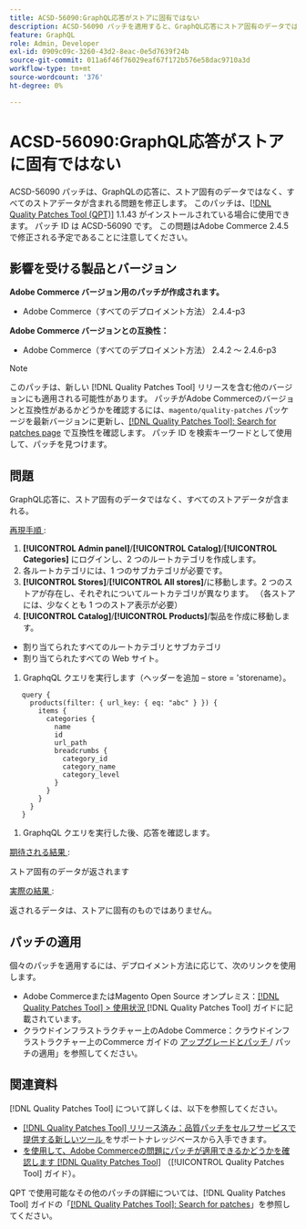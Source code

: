 ```yaml
---
title: ACSD-56090:GraphQL応答がストアに固有ではない
description: ACSD-56090 パッチを適用すると、GraphQL応答にストア固有のデータではなく、すべてのストアデータが含まれるAdobe Commerceの問題が修正されます。
feature: GraphQL
role: Admin, Developer
exl-id: 0909c09c-3260-43d2-8eac-0e5d7639f24b
source-git-commit: 011a6f46f76029eaf67f172b576e58dac9710a3d
workflow-type: tm+mt
source-wordcount: '376'
ht-degree: 0%

---
```


# ACSD-56090:GraphQL応答がストアに固有ではない

ACSD-56090 パッチは、GraphQLの応答に、ストア固有のデータではなく、すべてのストアデータが含まれる問題を修正します。 このパッチは、[[!DNL Quality Patches Tool (QPT)]](https://experienceleague.adobe.com/en/docs/commerce-operations/tools/quality-patches-tool/quality-patches-tool-to-self-serve-quality-patches) 1.1.43 がインストールされている場合に使用できます。 パッチ ID は ACSD-56090 です。 この問題はAdobe Commerce 2.4.5 で修正される予定であることに注意してください。

## 影響を受ける製品とバージョン

**Adobe Commerce バージョン用のパッチが作成されます。**

* Adobe Commerce（すべてのデプロイメント方法） 2.4.4-p3

**Adobe Commerce バージョンとの互換性：**

* Adobe Commerce（すべてのデプロイメント方法） 2.4.2 ～ 2.4.6-p3

>[!NOTE]
>
>このパッチは、新しい [!DNL Quality Patches Tool] リリースを含む他のバージョンにも適用される可能性があります。 パッチがAdobe Commerceのバージョンと互換性があるかどうかを確認するには、`magento/quality-patches` パッケージを最新バージョンに更新し、[[!DNL Quality Patches Tool]: Search for patches page](https://experienceleague.adobe.com/tools/commerce-quality-patches/index.html) で互換性を確認します。 パッチ ID を検索キーワードとして使用して、パッチを見つけます。

## 問題

GraphQL応答に、ストア固有のデータではなく、すべてのストアデータが含まれる。

<u> 再現手順 </u>:

1. **[!UICONTROL Admin panel]**/**[!UICONTROL Catalog]**/**[!UICONTROL Categories]** にログインし、2 つのルートカテゴリを作成します。
1. 各ルートカテゴリには、1 つのサブカテゴリが必要です。
1. **[!UICONTROL Stores]**/**[!UICONTROL All stores]**/に移動します。2 つのストアが存在し、それぞれについてルートカテゴリが異なります。 （各ストアには、少なくとも 1 つのストア表示が必要）
1. **[!UICONTROL Catalog]**/**[!UICONTROL Products]**/製品を作成に移動します。

* 割り当てられたすべてのルートカテゴリとサブカテゴリ
* 割り当てられたすべての Web サイト。

1. GraphqQL クエリを実行します（ヘッダーを追加 – store = &#39;storename）。

```
   query {
     products(filter: { url_key: { eq: "abc" } }) {
       items {
         categories {
           name
           id
           url_path
           breadcrumbs {
             category_id
             category_name
             category_level
           }
         }
       }
     }
   }
```

1. GraphqQL クエリを実行した後、応答を確認します。

<u> 期待される結果 </u>:

ストア固有のデータが返されます

<u> 実際の結果 </u>:

返されるデータは、ストアに固有のものではありません。

## パッチの適用

個々のパッチを適用するには、デプロイメント方法に応じて、次のリンクを使用します。

* Adobe CommerceまたはMagento Open Source オンプレミス：[[!DNL Quality Patches Tool] > 使用状況 ](/help/tools/quality-patches-tool/usage.md) [!DNL Quality Patches Tool] ガイドに記載されています。
* クラウドインフラストラクチャー上のAdobe Commerce：クラウドインフラストラクチャー上のCommerce ガイドの [ アップグレードとパッチ ](https://experienceleague.adobe.com/docs/commerce-cloud-service/user-guide/develop/upgrade/apply-patches.html)/ パッチの適用」を参照してください。

## 関連資料

[!DNL Quality Patches Tool] について詳しくは、以下を参照してください。

* [[!DNL Quality Patches Tool]  リリース済み：品質パッチをセルフサービスで提供する新しいツール ](https://experienceleague.adobe.com/en/docs/commerce-operations/tools/quality-patches-tool/quality-patches-tool-to-self-serve-quality-patches) をサポートナレッジベースから入手できます。
* [ を使用して、Adobe Commerceの問題にパッチが適用できるかどうかを確認します  [!DNL Quality Patches Tool]](/help/tools/quality-patches-tool/patches-available-in-qpt/check-patch-for-magento-issue-with-magento-quality-patches.md) （[!UICONTROL Quality Patches Tool] ガイド）。


QPT で使用可能なその他のパッチの詳細については、[!DNL Quality Patches Tool] ガイドの「[[!DNL Quality Patches Tool]: Search for patches](https://experienceleague.adobe.com/tools/commerce-quality-patches/index.html)」を参照してください。
